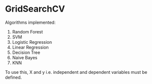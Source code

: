# GridSearchCV

Algorithms implemented:

1) Random Forest
2) SVM
3) Logistic Regression
4) Linear Regression
5) Decision Tree
6) Naive Bayes
7) KNN

To use this, X and y i.e. independent and dependent variables must be defined.
